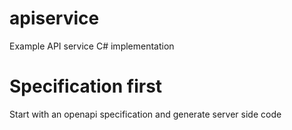 # apiservice
Example API service C# implementation

# Specification first
Start with an openapi specification and generate server side code
